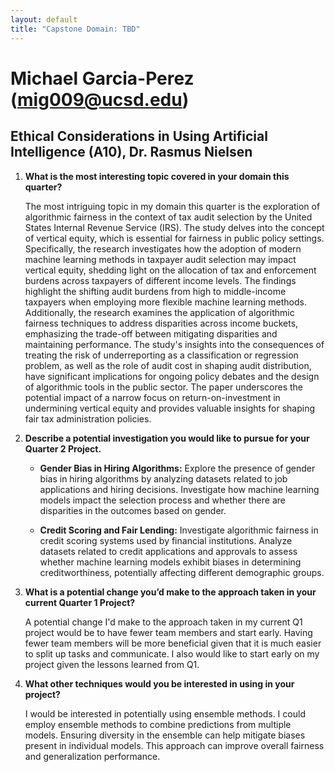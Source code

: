 ```yaml
---
layout: default
title: "Capstone Domain: TBD"
---
```


# Michael Garcia-Perez (mig009@ucsd.edu)
## Ethical Considerations in Using Artificial Intelligence (A10), Dr. Rasmus Nielsen

1. **What is the most interesting topic covered in your domain this quarter?**

   The most intriguing topic in my domain this quarter is the exploration of algorithmic fairness in the context of tax audit selection by the United States Internal Revenue Service (IRS). The study delves into the concept of vertical equity, which is essential for fairness in public policy settings. Specifically, the research investigates how the adoption of modern machine learning methods in taxpayer audit selection may impact vertical equity, shedding light on the allocation of tax and enforcement burdens across taxpayers of different income levels. The findings highlight the shifting audit burdens from high to middle-income taxpayers when employing more flexible machine learning methods. Additionally, the research examines the application of algorithmic fairness techniques to address disparities across income buckets, emphasizing the trade-off between mitigating disparities and maintaining performance. The study's insights into the consequences of treating the risk of underreporting as a classification or regression problem, as well as the role of audit cost in shaping audit distribution, have significant implications for ongoing policy debates and the design of algorithmic tools in the public sector. The paper underscores the potential impact of a narrow focus on return-on-investment in undermining vertical equity and provides valuable insights for shaping fair tax administration policies.

2. **Describe a potential investigation you would like to pursue for your Quarter 2 Project.**
   - **Gender Bias in Hiring Algorithms:**
     Explore the presence of gender bias in hiring algorithms by analyzing datasets related to job applications and hiring decisions. Investigate how machine learning models impact the selection process and whether there are disparities in the outcomes based on gender.

   - **Credit Scoring and Fair Lending:**
     Investigate algorithmic fairness in credit scoring systems used by financial institutions. Analyze datasets related to credit applications and approvals to assess whether machine learning models exhibit biases in determining creditworthiness, potentially affecting different demographic groups.

3. **What is a potential change you’d make to the approach taken in your current Quarter 1 Project?**

   A potential change I'd make to the approach taken in my current Q1 project would be to have fewer team members and start early. Having fewer team members will be more beneficial given that it is much easier to split up tasks and communicate. I also would like to start early on my project given the lessons learned from Q1.

5. **What other techniques would you be interested in using in your project?**
   
   I would be interested in potentially using ensemble methods. I could employ ensemble methods to combine predictions from multiple models. Ensuring diversity in the ensemble can help mitigate biases present in individual models. This approach can improve overall fairness and generalization performance.
